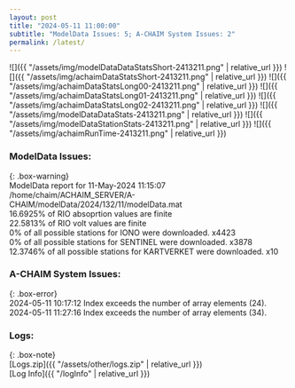 ```yaml
---
layout: post
title: "2024-05-11 11:00:00"
subtitle: "ModelData Issues: 5; A-CHAIM System Issues: 2"
permalink: /latest/
---
```


![]({{ "/assets/img/modelDataDataStatsShort-2413211.png" | relative_url }})
![]({{ "/assets/img/achaimDataStatsShort-2413211.png" | relative_url }})
![]({{ "/assets/img/achaimDataStatsLong00-2413211.png" | relative_url }})
![]({{ "/assets/img/achaimDataStatsLong01-2413211.png" | relative_url }})
![]({{ "/assets/img/achaimDataStatsLong02-2413211.png" | relative_url }})
![]({{ "/assets/img/modelDataDataStats-2413211.png" | relative_url }})
![]({{ "/assets/img/modelDataStationStats-2413211.png" | relative_url }})
![]({{ "/assets/img/achaimRunTime-2413211.png" | relative_url }})


### ModelData Issues:  
  
{: .box-warning}  
 ModelData report for 11-May-2024 11:15:07   
 /home/chaim/ACHAIM_SERVER/A-CHAIM/modelData/2024/132/11/modelData.mat   
 16.6925% of RIO absoprtion values are finite   
 22.5813% of RIO volt values are finite   
 0% of all possible stations for IONO were downloaded. x4423   
 0% of all possible stations for SENTINEL were downloaded. x3878   
 12.3746% of all possible stations for KARTVERKET were downloaded. x10   
  
### A-CHAIM System Issues:  
  
{: .box-error}  
2024-05-11 10:17:12 Index exceeds the number of array elements (24).  
2024-05-11 11:27:16 Index exceeds the number of array elements (34).  

### Logs:  
  
{: .box-note}  
[Logs.zip]({{ "/assets/other/logs.zip" | relative_url }})  
[Log Info]({{ "/logInfo" | relative_url }})  
